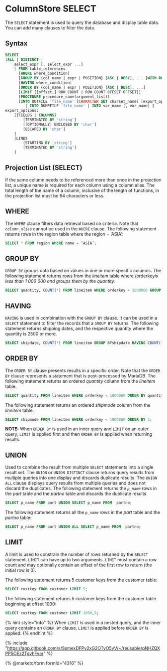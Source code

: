 # ColumnStore SELECT

The `SELECT` statement is used to query the database and display table data. You can add many clauses to filter the data.

## Syntax

```sql
SELECT
[ALL | DISTINCT ]
    select_expr [, select_expr ...]
    [ FROM table_references
      [WHERE where_condition]
      [GROUP BY {col_name | expr | POSITION} [ASC | DESC], ... [WITH ROLLUP]]
      [HAVING where_condition]
      [ORDER BY {col_name | expr | POSITION} [ASC | DESC], ...]
      [LIMIT {[offset,] ROW_COUNT | ROW_COUNT OFFSET OFFSET}]
      [PROCEDURE procedure_name(argument_list)]
      [INTO OUTFILE 'file_name' [CHARACTER SET charset_name] [export_options]
         | INTO DUMPFILE 'file_name' | INTO var_name [, var_name] ]
export_options:
    [{FIELDS | COLUMNS}
        [TERMINATED BY 'string']
        [[OPTIONALLY] ENCLOSED BY 'char']
        [ESCAPED BY 'char']
    ]
    [LINES
        [STARTING BY 'string']
        [TERMINATED BY 'string']
    ]
```



## Projection List (SELECT)

If the same column needs to be referenced more than once in the projection list, a unique name is required for each column using a column alias. The total length of the name of a column, inclusive of the length of functions, in the projection list must be 64 characters or less.

## WHERE

The `WHERE` clause filters data retrieval based on criteria. Note that _`column_alias`_ cannot be used in the `WHERE` clause. The following statement returns rows in the region table where the region = ‘ASIA’:

```sql
SELECT * FROM region WHERE name = ’ASIA’;
```

## GROUP BY

`GROUP BY` groups data based on values in one or more specific columns. The following statement returns rows from the _lineitem_ table where /orderke&#x79;_&#x69;s less than 1 000 000 and groups them by the quantity._

```sql
SELECT quantity, COUNT(*) FROM lineitem WHERE orderkey < 1000000 GROUP BY quantity;
```

## HAVING

`HAVING` is used in combination with the `GROUP BY` clause. It can be used in a `SELECT` statement to filter the records that a `GROUP BY` returns. The following statement returns shipping dates, and the respective quantity where the quantity is 2500 or more.

```sql
SELECT shipdate, COUNT(*) FROM lineitem GROUP BYshipdate HAVING COUNT(*) >= 2500;
```

## ORDER BY

The `ORDER BY` clause presents results in a specific order. Note that the `ORDER BY` clause represents a statement that is post-processed by MariaDB. The following statement returns an ordered _quantity_ column from the _lineitem_ table.

```sql
SELECT quantity FROM lineitem WHERE orderkey < 1000000 ORDER BY quantity;
```

The following statement returns an ordered _shipmode_ column from the _lineitem_ table.

```sql
SELECT shipmode FROM lineitem WHERE orderkey < 1000000 ORDER BY 1;
```

**NOTE:** When `ORDER BY` is used in an inner query and `LIMIT` on an outer query, `LIMIT` is applied first and then `ORDER BY` is applied when returning results.

## UNION

Used to combine the result from multiple `SELECT` statements into a single result set. The `UNION` or `UNION DISTINCT` clause returns query results from multiple queries into one display and discards duplicate results. The `UNION ALL` clause displays query results from multiple queries and does not discard the duplicates. The following statement returns the _`p_name`_ rows in the _part_ table and the _partno_ table and discards the duplicate results:

```sql
SELECT p_name FROM part UNION SELECT p_name FROM  partno;
```

The following statement returns all the _`p_name` rows_ in the _part_ table and the _partno_ table:

```sql
SELECT p_name FROM part UNION ALL SELECT p_name FROM  partno;
```

## LIMIT

A limit is used to constrain the number of rows returned by the `SELECT` statement. `LIMIT` can have up to two arguments. `LIMIT` must contain a row count and may optionally contain an offset of the first row to return (the initial row is 0).

The following statement returns 5 customer keys from the customer table:

```sql
SELECT custkey FROM customer LIMIT 5;
```

The following statement returns 5 customer keys from the customer table beginning at offset 1000:

```sql
SELECT custkey FROM customer LIMIT 1000,5;
```

{% hint style="info" %}
When `LIMIT` is used in a nested query, and the inner query contains an `ORDER BY` clause, `LIMIT` is applied before   `ORDER BY` is applied.
{% endhint %}

{% include "https://app.gitbook.com/s/SsmexDFPv2xG2OTyO5yV/~/reusable/pNHZQXPP5OEz2TgvhFva/" %}

{% @marketo/form formId="4316" %}
